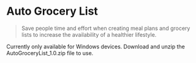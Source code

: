 # Auto Grocery List

> Save people time and effort when creating meal plans and grocery lists to increase the availability of a healthier lifestyle.

Currently only available for Windows devices. Download and unzip the AutoGroceryList_1.0.zip file to use.
